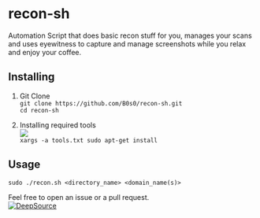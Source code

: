 # recon-sh
Automation Script that does basic recon stuff for you, manages your scans and uses eyewitness to capture and manage screenshots while you relax and enjoy your coffee.

## Installing

1. Git Clone<br>
 `git clone https://github.com/B0s0/recon-sh.git`<br>
 `cd recon-sh`

2. Installing required tools  
 ![](https://img.shields.io/badge/Kali_Linux-557C94?style=for-the-badge&logo=kali-linux&logoColor=white)<br>
  `xargs -a tools.txt sudo apt-get install`
  

## Usage

`sudo ./recon.sh <directory_name> <domain_name(s)>`

Feel free to open an issue or a pull request.<br>
[![DeepSource](https://deepsource.io/gh/B0s0/recon-sh.svg/?label=active+issues&show_trend=true&token=u3Xtm_NACErhNnoaBPFfrHfs)](https://deepsource.io/gh/B0s0/recon-sh/?ref=repository-badge)
